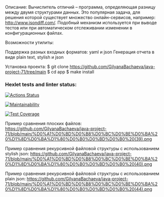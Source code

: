Описание:
Вычислитель отличий – программа, определяющая разницу между двумя структурами данных. Это популярная задача,
для решения которой существует множество онлайн-сервисов, например: http://www.jsondiff.com/. Подобный механизм используется
при выводе тестов или при автоматическом отслеживании изменении в конфигурационных файлах.

Возможности утилиты:

Поддержка разных входных форматов: yaml и json
Генерация отчета в виде plain text, stylish и json

Установка проекта:
$ git clone https://github.com/GilyanaBachaeva/java-project-71/tree/main
$ cd app
$ make install


### Hexlet tests and linter status:
[![Actions Status](https://github.com/GilyanaBachaeva/java-project-71/actions/workflows/hexlet-check.yml/badge.svg)](https://github.com/GilyanaBachaeva/java-project-71/actions)

[![Maintainability](https://api.codeclimate.com/v1/badges/086c4e0ce3f9c247c3c9/maintainability)](https://codeclimate.com/github/GilyanaBachaeva/java-project-71/maintainability)

[![Test Coverage](https://api.codeclimate.com/v1/badges/086c4e0ce3f9c247c3c9/test_coverage)](https://codeclimate.com/github/GilyanaBachaeva/java-project-71/test_coverage)

Пример сравнения плоских файлов:
https://github.com/GilyanaBachaeva/java-project-71/blob/main/%D0%A1%D0%BD%D0%B8%D0%BC%D0%BE%D0%BA%20%D1%8D%D0%BA%D1%80%D0%B0%D0%BD%D0%B0%20(39).png

Пример сравнения рекурсивной файловой структуры с использованием stylish json:
https://github.com/GilyanaBachaeva/java-project-71/blob/main/%D0%A1%D0%BD%D0%B8%D0%BC%D0%BE%D0%BA%20%D1%8D%D0%BA%D1%80%D0%B0%D0%BD%D0%B0%20(40).png

Пример сравнения рекурсивной файловой структуры с использованием plain json:
https://github.com/GilyanaBachaeva/java-project-71/blob/main/%D0%A1%D0%BD%D0%B8%D0%BC%D0%BE%D0%BA%20%D1%8D%D0%BA%D1%80%D0%B0%D0%BD%D0%B0%20(44).png